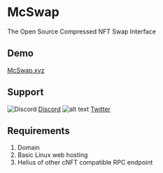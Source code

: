 # McSwap
The Open Source Compressed NFT Swap Interface

## Demo
[McSwap.xyz](https://mcswap.xyz)

## Support
![Discord](https://mcswap.xyz/img/discord.png)
[Discord](https://discord.com/invite/mcdegensdao)
![alt text](https://mcswap.xyz/img/twitter.png)
[Twitter](https://twitter.com/McDegensDAO)

## Requirements
1. Domain
2. Basic Linux web hosting
3. Helius of other cNFT compatible RPC endpoint
